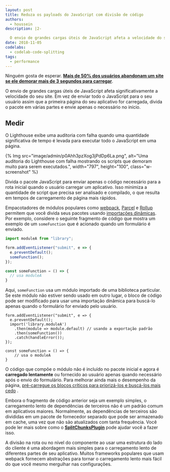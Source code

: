 ```yaml
---
layout: post
title: Reduza os payloads do JavaScript com divisão de código
authors:
  - houssein
description: |2-

  O envio de grandes cargas úteis de JavaScript afeta a velocidade do seu site significativamente. Em vez de enviar todo o JavaScript para o seu usuário assim que a primeira página do seu aplicativo for carregada, divida o pacote em vários pedaços e envie apenas o necessário no início.
date: 2018-11-05
codelabs:
  - codelab-code-splitting
tags:
  - performance
---
```


Ninguém gosta de esperar. **[Mais de 50% dos usuários abandonam um site se ele demorar mais de 3 segundos para carregar](https://www.thinkwithgoogle.com/intl/en-154/insights-inspiration/research-data/need-mobile-speed-how-mobile-latency-impacts-publisher-revenue/)**.

O envio de grandes cargas úteis de JavaScript afeta significativamente a velocidade do seu site. Em vez de enviar todo o JavaScript para o seu usuário assim que a primeira página do seu aplicativo for carregada, divida o pacote em várias partes e envie apenas o necessário no início.

## Medir

O Lighthouse exibe uma auditoria com falha quando uma quantidade significativa de tempo é levada para executar todo o JavaScript em uma página.

{% Img src="image/admin/p0Ahh3pzXog3jPdDp6La.png", alt="Uma auditoria do Lighthouse com falha mostrando os scripts que demoram muito para serem executados.", width="797", height="100", class="w-screenshot" %}

Divida o pacote JavaScript para enviar apenas o código necessário para a rota inicial quando o usuário carregar um aplicativo. Isso minimiza a quantidade de script que precisa ser analisado e compilado, o que resulta em tempos de carregamento de página mais rápidos.

Empacotadores de módulos populares como [webpack](https://webpack.js.org/guides/code-splitting/), [Parcel](https://parceljs.org/code_splitting.html) e [Rollup](https://rollupjs.org/guide/en#dynamic-import) permitem que você divida seus pacotes usando [importações dinâmicas](https://developers.google.com/web/updates/2017/11/dynamic-import). Por exemplo, considere o seguinte fragmento de código que mostra um exemplo de um `someFunction` que é acionado quando um formulário é enviado.

```js
import moduleA from "library";

form.addEventListener("submit", e => {
  e.preventDefault();
  someFunction();
});

const someFunction = () => {
  // usa moduleA
}
```

Aqui, `someFunction` usa um módulo importado de uma biblioteca particular. Se este módulo não estiver sendo usado em outro lugar, o bloco de código pode ser modificado para usar uma importação dinâmica para buscá-lo apenas quando o formulário for enviado pelo usuário.

```js/2-5
form.addEventListener("submit", e => {
  e.preventDefault();
  import('library.moduleA')
    .then(module => module.default) // usando a exportação padrão
    .then(someFunction())
    .catch(handleError());
});

const someFunction = () => {
    // usa o moduleA
}
```

O código que compõe o módulo não é incluído no pacote inicial e agora é **carregado lentamente** ou fornecido ao usuário apenas quando necessário após o envio do formulário. Para melhorar ainda mais o desempenho da página, [pré-carregue os blocos críticos para priorizá-los e buscá-los mais cedo](/preload-critical-assets) .

Embora o fragmento de código anterior seja um exemplo simples, o carregamento lento de dependências de terceiros não é um padrão comum em aplicativos maiores. Normalmente, as dependências de terceiros são divididas em um pacote de fornecedor separado que pode ser armazenado em cache, uma vez que não são atualizados com tanta frequência. Você pode ler mais sobre como o [**SplitChunksPlugin**](https://webpack.js.org/plugins/split-chunks-plugin/) pode ajudar você a fazer isso.

A divisão na rota ou no nível do componente ao usar uma estrutura do lado do cliente é uma abordagem mais simples para o carregamento lento de diferentes partes de seu aplicativo. Muitos frameworks populares que usam webpack fornecem abstrações para tornar o carregamento lento mais fácil do que você mesmo mergulhar nas configurações.
